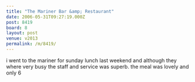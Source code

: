 ```yaml
---
title: "The Mariner Bar &amp; Restaurant"
date: 2006-05-31T09:27:19.000Z
post: 8419
board: 8
layout: post
venue: v2013
permalink: /m/8419/
---
```

i went to the mariner for sunday lunch last weekend and although they where very busy the staff and service was superb. the meal was lovely and only 6

